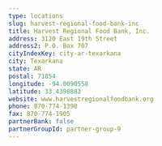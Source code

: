 ```yaml
---
type: locations
slug: harvest-regional-food-bank-inc
title: Harvest Regional Food Bank, Inc.
address: 3120 East 19th Street
address2: P.O. Box 707
cityIndexKey: city-ar-texarkana
city: Texarkana
state: AR
postal: 71854
longitude: -94.0090558
latitude: 33.4398883
website: www.harvestregionalfoodbank.org
phone: 870-774-1398
fax: 870-774-1905
partnerBank: false
partnerGroupId: partner-group-9
---
```

